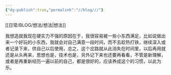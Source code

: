 ```yaml
---
{"dg-publish":true,"permalink":"//blog///"}
---
```



[[日常/BLOG/想法/想法\|想法]]

我想造就我现在硬实力不强的原因在于，我很容易被一些小东西满足，比如说做出来一个好玩的小东西，我就会对自己满意一段时间，而不去趁热打铁，继续深入或者记录下来，供自己以后使用，总之，这个岔路就从此消失在时间里，以后再用就还是从头再来，思想也是，技术也是，另外记下来也还要再看看，不管是新理解，或者是再重新经历一遍以前的自己，都是很好的，应该养成这个的习惯，以此为乐。